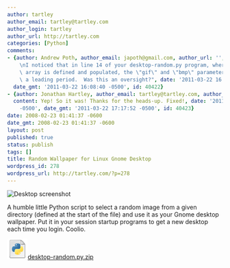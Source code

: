 ```yaml
---
author: tartley
author_email: tartley@tartley.com
author_login: tartley
author_url: http://tartley.com
categories: [Python]
comments:
- {author: Andrew Poth, author_email: japoth@gmail.com, author_url: '', content: "Jonathan,\r\
    \nI noticed that in line 14 of your desktop-random.py program, where the image_extensions\
    \ array is defined and populated, the \"gif\" and \"bmp\" parameters are lacking\
    \ a leading period.  Was this an oversight?", date: '2011-03-22 16:08:40 -0500',
  date_gmt: '2011-03-22 16:08:40 -0500', id: 40422}
- {author: Jonathan Hartley, author_email: tartley@tartley.com, author_url: 'http://tartley.com',
  content: Yep! So it was! Thanks for the heads-up. Fixed!, date: '2011-03-22 17:17:52
    -0500', date_gmt: '2011-03-22 17:17:52 -0500', id: 40423}
date: 2008-02-23 01:41:37 -0600
date_gmt: 2008-02-23 01:41:37 -0600
layout: post
published: true
status: publish
tags: []
title: Random Wallpaper for Linux Gnome Desktop
wordpress_id: 278
wordpress_url: http://tartley.com/?p=278
---
```


![Desktop
screenshot](/assets/2008/02/desktop.jpg)

A humble little Python script to select a random image from a given
directory (defined at the start of the file) and use it as your Gnome
desktop wallpaper. Put it in your session startup programs to get a new
desktop each time you login. Coolio.

[![Python file](/assets/2008/02/doc-python.png)desktop-random.py.zip](/assets/2011/03/desktop-random.py_.zip)

